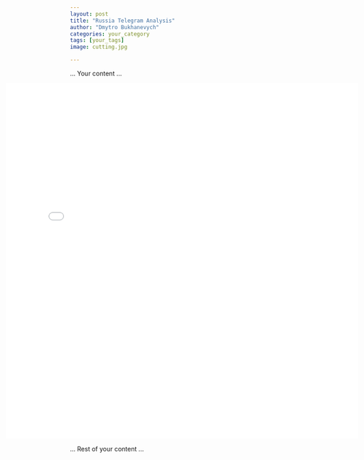 ```yaml
---
layout: post
title: "Russia Telegram Analysis"
author: "Dmytro Bukhanevych"
categories: your_category
tags: [your_tags]
image: cutting.jpg

---
```


<style>
    /* Adjusting iframe-container styles */
    .wide-iframe-container {
        width: calc(100% + 30vw);  /* Extending the width */
        margin-left: -15vw;       /* Negative margin to push to the left */
        overflow: hidden;         /* In case the iframe content spills over */
    }

    .wide-iframe-container iframe {
        width: 100%;  /* Making the iframe take the full width of its container */
        border: none; /* Removing any borders from the iframe */
    }
</style>


... Your content ...

<!-- Embedding Plotly Visualization -->
<!-- Embedding Plotly Visualization -->
<!-- Embedding Plotly Visualization -->
<!-- Using the iframe container -->
<div class="wide-iframe-container">
    <iframe src="{{ site.baseurl }}/visualizations/fig_topics_time.html" height="800"></iframe>
</div>



... Rest of your content ...
